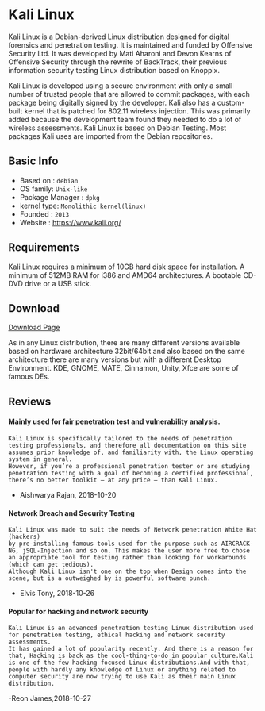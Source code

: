 # Kali Linux

Kali Linux is a Debian-derived Linux distribution designed for digital forensics and penetration testing. It is maintained and funded by Offensive Security Ltd. It was developed by Mati Aharoni and Devon Kearns of Offensive Security through the rewrite of BackTrack, their previous information security testing Linux distribution based on Knoppix. 

Kali Linux is developed using a secure environment with only a small number of trusted people that are allowed to commit packages, with each package being digitally signed by the developer. Kali also has a custom-built kernel that is patched for 802.11 wireless injection. This was primarily added because the development team found they needed to do a lot of wireless assessments. Kali Linux is based on Debian Testing. Most packages Kali uses are imported from the Debian repositories.

## Basic Info

* Based on : `debian`
* OS family: `Unix-like`
* Package Manager : `dpkg`
* kernel type: `Monolithic kernel(linux)`
* Founded : `2013`
* Website : https://www.kali.org/

## Requirements

Kali Linux requires a minimum of 10GB hard disk space for installation.
A minimum of 512MB RAM for i386 and AMD64 architectures.
A bootable CD-DVD drive or a USB stick.

## Download

[Download Page](https://www.kali.org/downloads/)

As in any Linux distribution, there are many different versions available based on hardware architecture 32bit/64bit and also based on the same architecture there are many versions but with a different Desktop Environment.
KDE, GNOME, MATE, Cinnamon, Unity, Xfce are some of famous DEs.

## Reviews

####  Mainly used for fair penetration test and vulnerability analysis.
```
Kali Linux is specifically tailored to the needs of penetration testing professionals, and therefore all documentation on this site assumes prior knowledge of, and familiarity with, the Linux operating system in general.
However, if you’re a professional penetration tester or are studying penetration testing with a goal of becoming a certified professional, there’s no better toolkit — at any price — than Kali Linux.
```
- Aishwarya Rajan, 2018-10-20


####  Network Breach and Security Testing
```
Kali Linux was made to suit the needs of Network penetration White Hat (hackers)
by pre-installing famous tools used for the purpose such as AIRCRACK-NG, jSQL-Injection and so on. This makes the user more free to chose an appropriate tool for testing rather than looking for workarounds (which can get tedious).
Although Kali Linux isn't one on the top when Design comes into the scene, but is a outweighed by is powerful software punch.
```
- Elvis Tony, 2018-10-26
#### Popular for hacking and network security
```
Kali Linux is an advanced penetration testing Linux distribution used for penetration testing, ethical hacking and network security assessments.
It has gained a lot of popularity recently. And there is a reason for that, Hacking is back as the cool-thing-to-do in popular culture.Kali is one of the few hacking focused Linux distributions.And with that, people with hardly any knowledge of Linux or anything related to computer security are now trying to use Kali as their main Linux distribution.
```
-Reon James,2018-10-27
